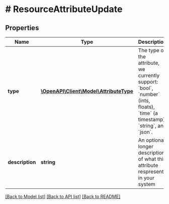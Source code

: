 # # ResourceAttributeUpdate

## Properties

Name | Type | Description | Notes
------------ | ------------- | ------------- | -------------
**type** | [**\OpenAPI\Client\Model\AttributeType**](AttributeType.md) | The type of the attribute, we currently support: &#x60;bool&#x60;, &#x60;number&#x60; (ints, floats), &#x60;time&#x60; (a timestamp), &#x60;string&#x60;, and &#x60;json&#x60;. | [optional]
**description** | **string** | An optional longer description of what this attribute respresents in your system | [optional]

[[Back to Model list]](../../README.md#models) [[Back to API list]](../../README.md#endpoints) [[Back to README]](../../README.md)
